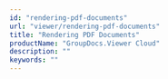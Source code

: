 ```yaml
---
id: "rendering-pdf-documents"
url: "viewer/rendering-pdf-documents"
title: "Rendering PDF Documents"
productName: "GroupDocs.Viewer Cloud"
description: ""
keywords: ""
---
```




